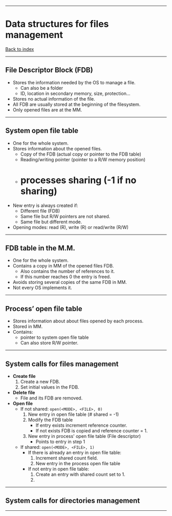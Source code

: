 
---
# Data structures for files management

[Back to index](../README.md)

---
## File Descriptor Block (FDB)

- Stores the information needed by the OS to manage a file.
	- Can also be a folder
	- ID, location in secondary memory, size, protection...
- Stores no actual information of the file.
- All FDB are usually stored at the beginning of the filesystem.
- Only opened files are at the MM.

---
## System open file table

- One for the whole system.
- Stores information about the opened files.
	- Copy of the FDB (actual copy or pointer to the FDB table)
	- Reading/writing pointer (pointer to a R/W memory position)
	-  # processes sharing (-1 if no sharing)
- New entry is always created if:
	- Different file (FDB)
	- Same file but R/W pointers are not shared.
	- Same file but different mode.
- Opening modes: read (R), write (R) or read/write (R/W)

---
## FDB table in the M.M.

- One for the whole system.
- Contains a copy in MM of the opened files FDB.
	- Also contains the number of references to it.
	- If this number reaches 0 the entry is freed.
- Avoids storing several copies of the same FDB in MM.
- Not every OS implements it.


---
## Process’ open file table

- Stores information about about files opened by each process.
- Stored in MM.
- Contains:
	- pointer to system open file table
	- Can also store R/W pointer.

---
## System calls for files management

- **Create file**
	1. Create a new FDB.
	2. Set initial values in the FDB.
- **Delete file**
	- File and its FDB are removed.
- **Open file**
	- If not shared:  `open(<MODE>, <FILE>, 0)`
		1. New entry in open file table (# shared = -1)
		2. Modify the FDB table
			- If entry exists increment reference counter.
			- If not exists FDB is copied and reference counter = 1.
		3. New entry in process' open file table (File descriptor)
			- Points to entry in step 1
	- If shared: `open(<MODE>, <FILE>, 1)`
		- If there is already an entry in open file table:
			1. Increment shared count field.
			2. New entry in the process open file table
		- If not entry in open file table:
			1. Create an entry with shared count set to 1.
			2. 

---
## System calls for directories management



---